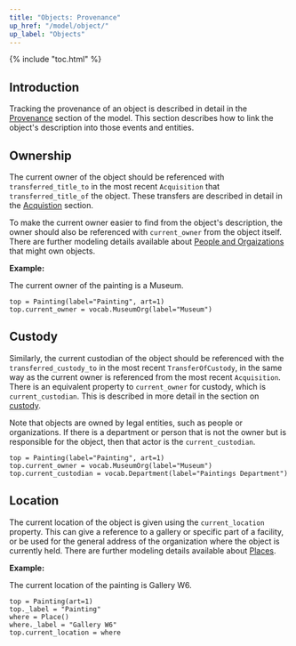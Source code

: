 ```yaml
---
title: "Objects: Provenance"
up_href: "/model/object/"
up_label: "Objects"
---
```


{% include "toc.html" %}

## Introduction

Tracking the provenance of an object is described in detail in the [Provenance](/model/provenance) section of the model. This section describes how to link the object's description into those events and entities.

## Ownership

The current owner of the object should be referenced with `transferred_title_to` in the most recent `Acquisition` that `transferred_title_of` the object. These transfers are described in detail in the [Acquistion](/model/provenance/acquisition.html) section.

To make the current owner easier to find from the object's description, the owner should also be referenced with `current_owner` from the object itself. There are further modeling details available about [People and Orgaizations](/model/actor) that might own objects.

__Example:__

The current owner of the painting is a Museum.

```crom
top = Painting(label="Painting", art=1)
top.current_owner = vocab.MuseumOrg(label="Museum")
```

## Custody

Similarly, the current custodian of the object should be referenced with the `transferred_custody_to` in the most recent `TransferOfCustody`, in the same way as the current owner is referenced from the most recent `Acquisition`. There is an equivalent property to `current_owner` for custody, which is `current_custodian`.  This is described in more detail in the section on [custody](/model/provenance/custody.html).

Note that objects are owned by legal entities, such as people or organizations. If there is a department or person that is not the owner but is responsible for the object, then that actor is the `current_custodian`.

```crom
top = Painting(label="Painting", art=1)
top.current_owner = vocab.MuseumOrg(label="Museum")
top.current_custodian = vocab.Department(label="Paintings Department")
```

## Location

The current location of the object is given using the `current_location` property.  This can give a reference to a gallery or specific part of a facility, or be used for the general address of the organization where the object is currently held. There are further modeling details available about [Places](/model/place/).


__Example:__

The current location of the painting is Gallery W6.

```crom
top = Painting(art=1)
top._label = "Painting"
where = Place()
where._label = "Gallery W6"
top.current_location = where
```
